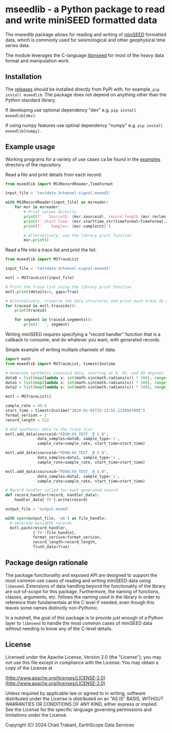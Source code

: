 # mseedlib - a Python package to read and write miniSEED formatted data

The mseedlib package allows for reading and writing of [miniSEED](https://docs.fdsn.org/projects/miniseed3)
formatted data, which is commonly used for seismological and other geophysical
time series data.

The module leverages the C-language [libmseed](https://earthscope.github.io/libmseed)
for most of the heavy data format and manipulation work.

## Installation

The [releases](https://pypi.org/project/mseedlib/) should be installed
directly from PyPI with, for example, `pip install mseedlib`.
The package does not depend on anything other than the Python standard library.

If developing use optional dependency "dev"
e.g. `pip install mseedlib[dev]`.

If using numpy features use optinal dependency "numpy"
e.g. `pip install mseedlib[numpy]`.

## Example usage

Working programs for a variety of use cases ca be found in the
[examples](https://github.com/EarthScope/mseedlib/tree/main/examples) directory of the repository.

Read a file and print details from each record:
```Python
from mseedlib import MS3RecordReader,TimeFormat

input_file = 'testdata-3channel-signal.mseed3'

with MS3RecordReader(input_file) as msreader:
    for msr in msreader:
        # Print values directly
        print(f'   SourceID: {msr.sourceid}, record length {msr.reclen}')
        print(f' Start Time: {msr.starttime_str(timeformat=TimeFormat.ISOMONTHDAY_SPACE_Z)}')
        print(f'    Samples: {msr.samplecnt}')

        # Alternatively, use the library print function
        msr.print()
```

Read a file into a trace list and print the list:
```Python
from mseedlib import MSTraceList

input_file = 'testdata-3channel-signal.mseed3'

mstl = MSTraceList(input_file)

# Print the trace list using the library print function
mstl.print(details=1, gaps=True)

# Alternatively, traverse the data structures and print each trace ID and segment
for traceid in mstl.traceids():
    print(traceid)

    for segment in traceid.segments():
        print('  ', segment)
```

Writing miniSEED requires specifying a "record handler" function that is
a callback to consume, and do whatever you want, with generated records.

Simple example of writing multiple channels of data:
```Python
import math
from mseedlib import MSTraceList, timestr2nstime

# Generate synthetic sinusoid data, starting at 0, 45, and 90 degrees
data0 = list(map(lambda x: int(math.sin(math.radians(x)) * 500), range(0, 500)))
data1 = list(map(lambda x: int(math.sin(math.radians(x)) * 500), range(45, 500 + 45)))
data2 = list(map(lambda x: int(math.sin(math.radians(x)) * 500), range(90, 500 + 90)))

mstl = MSTraceList()

sample_rate = 40.0
start_time = timestr2nstime("2024-01-01T15:13:55.123456789Z")
format_version = 2
record_length = 512

# Add synthetic data to the trace list
mstl.add_data(sourceid="FDSN:XX_TEST__B_S_0",
              data_samples=data0, sample_type='i',
              sample_rate=sample_rate, start_time=start_time)

mstl.add_data(sourceid="FDSN:XX_TEST__B_S_0",
              data_samples=data1, sample_type='i',
              sample_rate=sample_rate, start_time=start_time)

mstl.add_data(sourceid="FDSN:XX_TEST__B_S_0",
              data_samples=data2, sample_type='i',
              sample_rate=sample_rate, start_time=start_time)

# Record handler called for each generated record
def record_handler(record, handler_data):
    handler_data['fh'].write(record)

output_file = 'output.mseed'

with open(output_file, 'wb') as file_handle:
  # Generate miniSEED records
  mstl.pack(record_handler,
            {'fh':file_handle},
            format_version=format_version,
            record_length=record_length,
            flush_data=True)
```

## Package design rationale

The package functionality and exposed API are designed to support the most
common use cases of reading and writing miniSEED data using `libmseed`.
Extensions of data handling beyond the functionality of the library are
out-of-scope for this package.  Furthermore, the naming of functions,
classes, arguments, etc. follows the naming used in the library in order
to reference their fundamentals at the C level if needed; even though this
leaves some names distinctly non-Pythonic.

In a nutshell, the goal of this package is to provide just enough of a Python
layer to `libmseed` to handle the most common cases of miniSEED data without
needing to know any of the C-level details.

## License

Licensed under the Apache License, Version 2.0 (the "License");
you may not use this file except in compliance with the License.
You may obtain a copy of the License at

[http://www.apache.org/licenses/LICENSE-2.0](http://www.apache.org/licenses/LICENSE-2.0)

Unless required by applicable law or agreed to in writing, software
distributed under the License is distributed on an "AS IS" BASIS,
WITHOUT WARRANTIES OR CONDITIONS OF ANY KIND, either express or implied.
See the License for the specific language governing permissions and
limitations under the License.

Copyright (C) 2024 Chad Trabant, EarthScope Data Services
